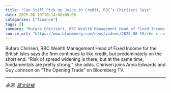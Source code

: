 ```yaml
---
title: "Can Still Pick Up Juice in Credit, RBC’s Chiriseri Says"
date: 2025-08-19T10:14:08+08:00
categories: ["finance"]
tags: []
summary: "Rufaro Chiriseri, RBC Wealth Management Head of Fixed Income for the British Isles says the firm continues to like credit, but predominately on the short end. “Risk of spread widening is there, but at"
source_url: "https://www.bloomberg.com/news/videos/2025-08-19/rbc-s-rufaro-chiriseri-on-uk-market-fed-s-rates-path-credits"
---
```


Rufaro Chiriseri, RBC Wealth Management Head of Fixed Income for the British Isles says the firm continues to like credit, but predominately on the short end. “Risk of spread widening is there, but at the same time, fundamentals are pretty strong,” she adds. Chiriseri joins Anna Edwards and Guy Johnson on “The Opening Trade” on Bloomberg TV.

---

*来源: [原文链接](https://www.bloomberg.com/news/videos/2025-08-19/rbc-s-rufaro-chiriseri-on-uk-market-fed-s-rates-path-credits)*
